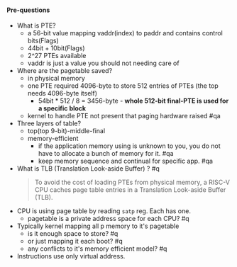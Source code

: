 #### Pre-questions

- What is PTE?
	- a 56-bit value mapping vaddr(index) to paddr and contains control bits(Flags)
	- 44bit + 10bit(Flags)
	- 2^27 PTEs available
	- vaddr is just a value you should not needing care of
- Where are the pagetable saved?
	- in physical memory
	- one PTE required 4096-byte to store 512 entries of PTEs (the top needs 4096-byte itself)
		- 54bit * 512 / 8 = 3456-byte - **whole 512-bit final-PTE is used for a specific block**
	- kernel to handle PTE not present that paging hardware raised #qa
- Three layers of table?
	- top(top 9-bit)-middle-final
	- memory-efficient
		- if the application memory using is unknown to you, you do not have to allocate a bunch of memory for it. #qa
		- keep memory sequence and continual for specific app. #qa
- What is TLB (Translation Look-aside Buffer) ? #q
	> To avoid the cost of loading PTEs from physical memory, a RISC-V CPU caches page table entries in a Translation Look-aside Buffer (TLB).
- CPU is using page table by reading `satp` reg. Each has one.
	- pagetable is a private address space for each CPU? #q
- Typically kernel mapping all p memory to it's pagetable
	- is it enough space to store? #q
	- or just mapping it each boot? #q
	- any conflicts to it's memory efficient model? #q
- Instructions use only virtual address.